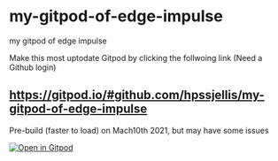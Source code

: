 # my-gitpod-of-edge-impulse
my gitpod of edge impulse


Make this most uptodate Gitpod by clicking the follwoing link (Need a Github login)
## https://gitpod.io/#github.com/hpssjellis/my-gitpod-of-edge-impulse


Pre-build (faster to load) on Mach10th 2021, but may have some issues

[![Open in Gitpod](https://gitpod.io/button/open-in-gitpod.svg)](https://gitpod.io/#snapshot/8517045d-85d0-4fe1-a4c2-1e53e58a29db)
